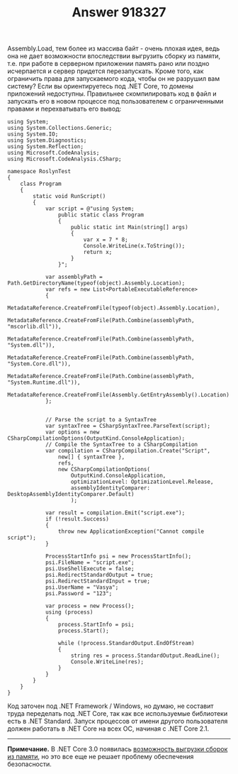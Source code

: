 ﻿---
title: "Answer 918327"
se.owner.user_id: 240512
se.owner.display_name: "MSDN.WhiteKnight"
se.owner.link: "https://ru.stackoverflow.com/users/240512/msdn-whiteknight"
se.answer_id: 918327
se.question_id: 918122
se.post_type: answer
se.score: 3
se.is_accepted: True
---
<p>Assembly.Load, тем более из массива байт - очень плохая идея, ведь она не дает возможности впоследствии выгрузить сборку из памяти, т.е. при работе в серверном приложении память рано или поздно исчерпается и сервер придется перезапускать. Кроме того, как ограничить права для запускаемого кода, чтобы он не разрушил вам систему? Если вы ориентируетесь под .NET Core, то домены приложений недоступны. Правильнее скомпилировать код в файл и запускать его в новом процессе под пользователем с ограниченными правами и перехватывать его вывод:</p>

<pre><code>using System;
using System.Collections.Generic;
using System.IO;
using System.Diagnostics;
using System.Reflection;
using Microsoft.CodeAnalysis;
using Microsoft.CodeAnalysis.CSharp;

namespace RoslynTest
{
    class Program
    {
        static void RunScript()
        {
            var script = @"using System;
                public static class Program
                {
                    public static int Main(string[] args)
                    {
                        var x = 7 * 8;
                        Console.WriteLine(x.ToString());
                        return x;
                    }
                }";

            var assemblyPath = Path.GetDirectoryName(typeof(object).Assembly.Location);
            var refs = new List&lt;PortableExecutableReference&gt;
            {
                 MetadataReference.CreateFromFile(typeof(object).Assembly.Location),
                 MetadataReference.CreateFromFile(Path.Combine(assemblyPath, "mscorlib.dll")),
                 MetadataReference.CreateFromFile(Path.Combine(assemblyPath, "System.dll")),
                MetadataReference.CreateFromFile(Path.Combine(assemblyPath, "System.Core.dll")),
                MetadataReference.CreateFromFile(Path.Combine(assemblyPath, "System.Runtime.dll")),
                MetadataReference.CreateFromFile(Assembly.GetEntryAssembly().Location)
            };


            // Parse the script to a SyntaxTree
            var syntaxTree = CSharpSyntaxTree.ParseText(script);
            var options = new CSharpCompilationOptions(OutputKind.ConsoleApplication);
            // Compile the SyntaxTree to a CSharpCompilation
            var compilation = CSharpCompilation.Create("Script",
                new[] { syntaxTree },
                refs,
                new CSharpCompilationOptions(
                    OutputKind.ConsoleApplication,
                    optimizationLevel: OptimizationLevel.Release,                    
                    assemblyIdentityComparer: DesktopAssemblyIdentityComparer.Default)
                    );

            var result = compilation.Emit("script.exe");
            if (!result.Success)
            {
                throw new ApplicationException("Cannot compile script");
            }            

            ProcessStartInfo psi = new ProcessStartInfo();
            psi.FileName = "script.exe";
            psi.UseShellExecute = false;
            psi.RedirectStandardOutput = true;
            psi.RedirectStandardInput = true; 
            psi.UserName = "Vasya";
            psi.Password = "123";

            var process = new Process();
            using (process)
            {
                process.StartInfo = psi;                
                process.Start();

                while (!process.StandardOutput.EndOfStream)
                {
                    string res = process.StandardOutput.ReadLine();                    
                    Console.WriteLine(res);
                }
            }
        }
    }
}
</code></pre>

<p>Код заточен под .NET Framework / Windows, но думаю, не составит труда переделать под .NET Core, так как все используемые библиотеки есть в .NET Standard. Запуск процессов от имени другого пользователя должен работать в .NET Core на всех ОС, начиная с .NET Core 2.1.</p>

<hr>

<p><strong>Примечание.</strong> В .NET Core 3.0 появилась <a href="https://docs.microsoft.com/en-us/dotnet/core/whats-new/dotnet-core-3-0#assembly-unloadability" rel="nofollow noreferrer">возможность выгрузки сборок из памяти</a>, но это все еще не решает проблему обеспечения безопасности.</p>
